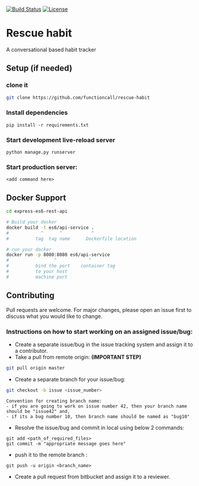 
[![Build Status](http://img.shields.io/travis/badges/badgerbadgerbadger.svg?style=flat-square)](https://travis-ci.org/badges/badgerbadgerbadger) [![License](http://img.shields.io/:license-mit-blue.svg?style=flat-square)](http://badges.mit-license.org)

# Rescue habit

A conversational based habit tracker

## Setup (if needed)

### clone it
```bash
git clone https://github.com/functioncall/rescue-habit
```

### Install dependencies
```
pip install -r requirements.txt
```

### Start development live-reload server
```
python manage.py runserver
```

### Start production server:
```
<add command here>
```

## Docker Support <will be updated shortly>
```sh
cd express-es6-rest-api

# Build your docker
docker build -t es6/api-service .
#            ^      ^           ^
#          tag  tag name      Dockerfile location

# run your docker
docker run -p 8080:8080 es6/api-service
#                 ^            ^
#          bind the port    container tag
#          to your host
#          machine port   

```

## Contributing
Pull requests are welcome. For major changes, please open an issue first to discuss what you would like to change.

### Instructions on how to start working on an assigned issue/bug:

* Create a separate issue/bug in the issue tracking system and assign it to a contributor.
* Take a pull from remote origin:  **(IMPORTANT STEP)**

```bash
git pull origin master
```

* Create a separate branch for your issue/bug: 
  
```bash
git checkout -b issue <issue_number>
```
```
Convention for creating branch name:
- if you are going to work on issue number 42, then your branch name should be "issue42" and, 
- if its a bug number 10, then branch name should be named as "bug10"
```

* Resolve the issue/bug and commit in local using below 2 commands: 
	
```
git add <path_of_required_files> 	
git commit -m "appropriate message goes here"
```

* push it to the remote branch : 
```
git push -u origin <branch_name>
```

* Create a pull request from bitbucket and assign it to a reviewer.
